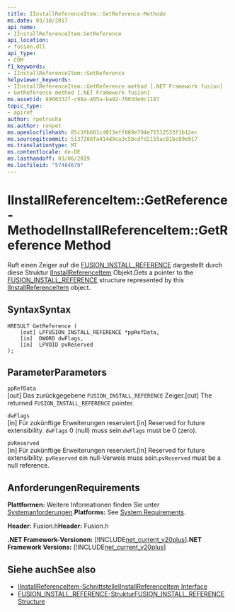 ```yaml
---
title: IInstallReferenceItem::GetReference-Methode
ms.date: 03/30/2017
api_name:
- IInstallReferenceItem.GetReference
api_location:
- fusion.dll
api_type:
- COM
f1_keywords:
- IInstallReferenceItem::GetReference
helpviewer_keywords:
- IInstallReferenceItem::GetReference method [.NET Framework fusion]
- GetReference method [.NET Framework fusion]
ms.assetid: 8960332f-c98a-405a-ba92-7003de0c1187
topic_type:
- apiref
author: rpetrusha
ms.author: ronpet
ms.openlocfilehash: 85c3fb601cd013eff889e794e71512533f1b12ec
ms.sourcegitcommit: 5137208fa414d9ca3c58cdfd2155ac81bc89e917
ms.translationtype: MT
ms.contentlocale: de-DE
ms.lasthandoff: 03/06/2019
ms.locfileid: "57484679"
---
```

# <a name="iinstallreferenceitemgetreference-method"></a><span data-ttu-id="c7d01-102">IInstallReferenceItem::GetReference-Methode</span><span class="sxs-lookup"><span data-stu-id="c7d01-102">IInstallReferenceItem::GetReference Method</span></span>
<span data-ttu-id="c7d01-103">Ruft einen Zeiger auf die [FUSION_INSTALL_REFERENCE](../../../../docs/framework/unmanaged-api/fusion/fusion-install-reference-structure.md) dargestellt durch diese Struktur [IInstallReferenceItem](../../../../docs/framework/unmanaged-api/fusion/iinstallreferenceitem-interface.md) Objekt.</span><span class="sxs-lookup"><span data-stu-id="c7d01-103">Gets a pointer to the [FUSION_INSTALL_REFERENCE](../../../../docs/framework/unmanaged-api/fusion/fusion-install-reference-structure.md) structure represented by this [IInstallReferenceItem](../../../../docs/framework/unmanaged-api/fusion/iinstallreferenceitem-interface.md) object.</span></span>  
  
## <a name="syntax"></a><span data-ttu-id="c7d01-104">Syntax</span><span class="sxs-lookup"><span data-stu-id="c7d01-104">Syntax</span></span>  
  
```  
HRESULT GetReference (  
    [out] LPFUSION_INSTALL_REFERENCE *ppRefData,  
    [in]  DWORD dwFlags,  
    [in]  LPVOID pvReserved  
);  
```  
  
## <a name="parameters"></a><span data-ttu-id="c7d01-105">Parameter</span><span class="sxs-lookup"><span data-stu-id="c7d01-105">Parameters</span></span>  
 `ppRefData`  
 <span data-ttu-id="c7d01-106">[out] Das zurückgegebene `FUSION_INSTALL_REFERENCE` Zeiger.</span><span class="sxs-lookup"><span data-stu-id="c7d01-106">[out] The returned `FUSION_INSTALL_REFERENCE` pointer.</span></span>  
  
 `dwFlags`  
 <span data-ttu-id="c7d01-107">[in] Für zukünftige Erweiterungen reserviert.</span><span class="sxs-lookup"><span data-stu-id="c7d01-107">[in] Reserved for future extensibility.</span></span> <span data-ttu-id="c7d01-108">`dwFlags` 0 (null) muss sein.</span><span class="sxs-lookup"><span data-stu-id="c7d01-108">`dwFlags` must be 0 (zero).</span></span>  
  
 `pvReserved`  
 <span data-ttu-id="c7d01-109">[in] Für zukünftige Erweiterungen reserviert.</span><span class="sxs-lookup"><span data-stu-id="c7d01-109">[in] Reserved for future extensibility.</span></span> <span data-ttu-id="c7d01-110">`pvReserved` ein null-Verweis muss sein.</span><span class="sxs-lookup"><span data-stu-id="c7d01-110">`pvReserved` must be a null reference.</span></span>  
  
## <a name="requirements"></a><span data-ttu-id="c7d01-111">Anforderungen</span><span class="sxs-lookup"><span data-stu-id="c7d01-111">Requirements</span></span>  
 <span data-ttu-id="c7d01-112">**Plattformen:** Weitere Informationen finden Sie unter [Systemanforderungen](../../../../docs/framework/get-started/system-requirements.md).</span><span class="sxs-lookup"><span data-stu-id="c7d01-112">**Platforms:** See [System Requirements](../../../../docs/framework/get-started/system-requirements.md).</span></span>  
  
 <span data-ttu-id="c7d01-113">**Header:** Fusion.h</span><span class="sxs-lookup"><span data-stu-id="c7d01-113">**Header:** Fusion.h</span></span>  
  
 <span data-ttu-id="c7d01-114">**.NET Framework-Versionen:** [!INCLUDE[net_current_v20plus](../../../../includes/net-current-v20plus-md.md)]</span><span class="sxs-lookup"><span data-stu-id="c7d01-114">**.NET Framework Versions:** [!INCLUDE[net_current_v20plus](../../../../includes/net-current-v20plus-md.md)]</span></span>  
  
## <a name="see-also"></a><span data-ttu-id="c7d01-115">Siehe auch</span><span class="sxs-lookup"><span data-stu-id="c7d01-115">See also</span></span>
- [<span data-ttu-id="c7d01-116">IInstallReferenceItem-Schnittstelle</span><span class="sxs-lookup"><span data-stu-id="c7d01-116">IInstallReferenceItem Interface</span></span>](../../../../docs/framework/unmanaged-api/fusion/iinstallreferenceitem-interface.md)
- [<span data-ttu-id="c7d01-117">FUSION_INSTALL_REFERENCE-Struktur</span><span class="sxs-lookup"><span data-stu-id="c7d01-117">FUSION_INSTALL_REFERENCE Structure</span></span>](../../../../docs/framework/unmanaged-api/fusion/fusion-install-reference-structure.md)
